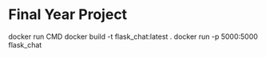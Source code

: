 # Final Year Project


docker run CMD
docker build -t flask_chat:latest .
docker run -p 5000:5000 flask_chat